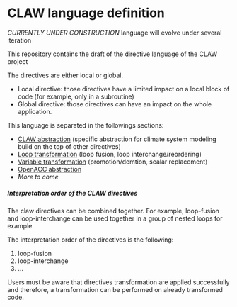 # CLAW language definition

*CURRENTLY UNDER CONSTRUCTION* language will evolve under several iteration

This repository contains the draft of the directive language of the CLAW
project

The directives are either local or global.

* Local directive: those directives have a limited impact on a local block of
code (for example, only in a subroutine)
* Global directive: those directives can have an impact on the whole
application.


This language is separated in the followings sections:
* [CLAW abstraction](https://github.com/clementval/claw-definition/blob/master/definition/claw-abstraction.md) (specific abstraction for climate system modeling build
  on the top of other directives)
* [Loop transformation](https://github.com/clementval/claw-definition/blob/master/definition/loop-transform.md) (loop fusion, loop interchange/reordering)
* [Variable transformation](https://github.com/clementval/claw-definition/blob/master/definition/var-transform.md) (promotion/demtion, scalar replacement)
* [OpenACC abstraction](https://github.com/clementval/claw-definition/blob/master/definition/openacc-abstraction.md)
* *More to come*


##### Interpretation order of the CLAW directives
The claw directives can be combined together. For example, loop-fusion and
loop-interchange can be used together in a group of nested loops for example.

The interpretation order of the directives is the following:

1. loop-fusion
2. loop-interchange
3. ...
<!--- TODO Add directives in correct order --->

Users must be aware that directives transformation are applied successfully and
therefore, a transformation can be performed on already transformed code.
